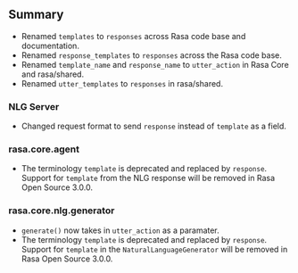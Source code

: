 ## Summary
- Renamed `templates` to `responses` across Rasa code base and documentation.
- Renamed `response_templates` to `responses` across the Rasa code base.
- Renamed `template_name` and `response_name` to `utter_action` in Rasa Core and rasa/shared.
- Renamed `utter_templates` to `responses` in rasa/shared.

### NLG Server
- Changed request format to send `response` instead of `template` as a field.

### rasa.core.agent
- The terminology `template` is deprecated and replaced by `response`. Support for `template` from the NLG response will be removed in Rasa Open Source 3.0.0.

### rasa.core.nlg.generator
- `generate()` now takes in  `utter_action` as a paramater.
- The terminology `template` is deprecated and replaced by `response`. Support for `template` in the `NaturalLanguageGenerator` will be removed in Rasa Open Source 3.0.0.